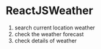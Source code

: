 # ReactJSWeather

1. search current location weather
2. check the weather forecast
3. check details of weather
